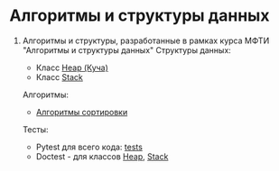 # Алгоритмы и структуры данных

1. Алгоритмы и структуры, разработанные в рамках курса МФТИ "Алгоритмы и структуры данных"
    Структуры данных:
    - Класс [Heap (Куча)](mipt_lections/mipt_lections/heap)
    - Класс [Stack](mipt_lections/mipt_lections/stack)
    
    Алгоритмы:
    - [Алгоритмы сортировки](mipt_lections/mipt_lections/)
    
    Тесты:
    - Pytest для всего кода: [tests](mipt_lections/tests/)
    - Doctest - для классов [Heap](mipt_lections/mipt_lections/heap), [Stack](mipt_lections/mipt_lections/stack)

